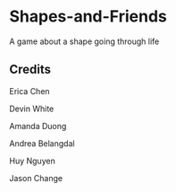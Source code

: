 # Shapes-and-Friends
A game about a shape going through life
## Credits

Erica Chen

Devin White

Amanda Duong

Andrea Belangdal

Huy Nguyen

Jason Change
